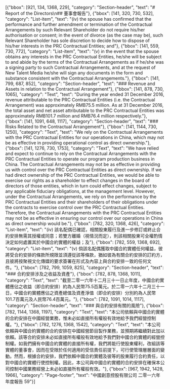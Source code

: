 [{"bbox": [921, 134, 1368, 229], "category": "Section-header", "text": "# Report of the Directors\n## 董事會報告"}, {"bbox": [141, 320, 730, 532], "category": "List-item", "text": "(iv) the spouse has confirmed that the performance and further amendment or termination of the Contractual Arrangements by such Relevant Shareholder do not require his/her authorisation or consent; in the event of divorce (as the case may be), such Relevant Shareholder has sole discretion to decide how to dispose of his/her interests in the PRC Contractual Entities; and"}, {"bbox": [141, 559, 730, 772], "category": "List-item", "text": "(v) in the event that the spouse obtains any interests in the PRC Contractual Entities, he/she will be subject to and abide by the terms of the Contractual Arrangements as if he/she was a signing party to such Contractual Arrangements, and at the request of New Talent Media he/she will sign any documents in the form and substance consistent with the Contractual Arrangements."}, {"bbox": [141, 799, 687, 852], "category": "Section-header", "text": "### Revenue and Assets in relation to the Contractual Arrangement"}, {"bbox": [141, 878, 730, 1065], "category": "Text", "text": "During the year ended 31 December 2016, revenue attributable to the PRC Contractual Entities (i.e. the Contractual Arrangement) was approximately RMB75.5 million. As at 31 December 2016, the total asset and net asset attributable to the PRC Contractual Entities was approximately RMB101.7 million and RMB76.4 million respectively."}, {"bbox": [141, 1091, 648, 1117], "category": "Section-header", "text": "### Risks Related to the Contractual Arrangement"}, {"bbox": [141, 1144, 730, 1250], "category": "Text", "text": "We rely on the Contractual Arrangements with the PRC Contractual Entities for our operations in China, which may not be as effective in providing operational control as direct ownership."}, {"bbox": [141, 1276, 730, 1753], "category": "Text", "text": "We have relied and expect to continue to rely on the Contractual Arrangements with the PRC Contractual Entities to operate our program production business in China. The Contractual Arrangements may not be as effective in providing us with control over the PRC Contractual Entities as direct ownership. If we had direct ownership of the PRC Contractual Entities, we would be able to exercise our rights as a shareholder to effect changes in the board of directors of those entities, which in turn could effect changes, subject to any applicable fiduciary obligations, at the management level. However, under the Contractual Arrangements, we rely on the performance by the PRC Contractual Entities and their shareholders of their obligations under the contracts to exercise control over the PRC Contractual Entities. Therefore, the Contractual Arrangements with the PRC Contractual Entities may not be as effective in ensuring our control over our operations in China as direct ownership would be."}, {"bbox": [782, 320, 1368, 426], "category": "List-item", "text": "(iv) 該名配偶已確認，相關股東履行及進一步修訂或終止合約安排無需其授權或同意；若雙方離婚（視情況而定），則該相關股東可全權酌情決定如何處置其於中國合約實體的權益；及"}, {"bbox": [782, 559, 1368, 692], "category": "List-item", "text": "(v) 倘該名配偶獲取中國合約實體任何權益，彼將受合約安排的條款所規限並須遵從該等條款，猶如彼為有關合約安排的訂約方，且彼將按聚視文化傳媒的要求簽署在形式及內容上與合約安排一致的任何文件。"}, {"bbox": [782, 799, 1059, 825], "category": "Section-header", "text": "### 合約安排涉及之收益及資產"}, {"bbox": [782, 878, 1368, 1011], "category": "Text", "text": "截至二零一六年十二月三十一日止年度，中國合約實體應佔之收益（即合約安排）約為人民幣75.5百萬元。於二零一六年十二月三十一日，中國合約實體應佔之資產總值及資產淨值（即合約安排）分別約為人民幣101.7百萬元及人民幣76.4百萬元。"}, {"bbox": [782, 1091, 1014, 1117], "category": "Section-header", "text": "### 與合約安排有關的風險"}, {"bbox": [782, 1144, 1368, 1197], "category": "Text", "text": "本公司依賴與中國合約實體的合約安排在中國經營業務，惟未必如直接所有權般有效地給予我們經營控制權。"}, {"bbox": [782, 1276, 1368, 1542], "category": "Text", "text": "本公司依賴與中國合約實體的合約安排在中國經營節目製作業務，並預期將繼續對此加以依賴。該等合約安排未必如直接所有權般有效地給予我們對中國合約實體的經營控制權。如我們擁有中國合約實體的直接所有權，我們將能行使股東權利，改組該等實體的董事會，因而在受限於任何適用的受信責任前提下，可行使管理層層面的變動。然而，根據合約安排，我們依賴中國合約實體及彼等的股東履行合約責任，以對中國合約實體行使控制權。因此，本公司與中國合約實體的合約安排在確保本公司控制中國業務經營上未必如直接所有權般有效。"}, {"bbox": [967, 1942, 1428, 1966], "category": "Page-footer", "text": "中國創意控股有限公司 二零一六年年度報告 59"}]